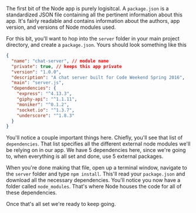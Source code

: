 The first bit of the Node app is purely logisitcal. A `package.json` is
a standardized JSON file containing all the pertinent information about this
app. It's fairly readable and contains information about the authors, app
version, and versions of Node modules used.

For this bit, you'll want to hop into the `server` folder in your main project
directory, and create a `package.json`. Yours should look something like this

```json
{
  "name": "chat-server", // module name
  "private": true, // keeps this app private
  "version": "1.0.0",
  "description": "A chat server built for Code Weekend Spring 2016",
  "main": "server.js",
  "dependencies": {
    "express": "^4.13.3",
    "giphy-api": "^1.1.11",
    "moniker": "^0.1.2",
    "socket.io": "^1.3.7",
    "underscore": "^1.8.3"
  }
}
```

You'll notice a couple important things here. Chiefly, you'll see that list of
`dependencies`. That list specifies all the different external node modules
we'll be relying on in our app. We have 5 dependencies here, since we're going
to, when everything is all set and done, use 5 external packages.

When you're done making that file, open up a terminal window, navigate to the
`server` folder and type `npm install`. This'll read your `package.json` and
download all the necessary dependencies. You'll notice you now have a folder
called `node_modules`. That's where Node houses the code for all of these
dependencies.

Once that's all set we're ready to keep going.
